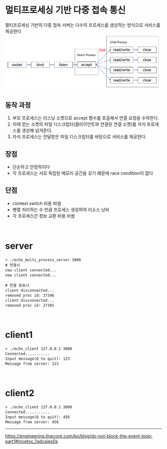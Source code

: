 # 멀티프로세싱 기반 다중 접속 통신
멀티프로세싱 기반의 다중 접속 서버는 다수의 프로세스를 생성하는 방식으로 서비스를 제공한다
![Alt text](image.png)

## 동작 과정 
1. 부모 프로세스는 리스닝 소켓으로 accept 함수를 호출해서 연결 요청을 수락한다.
2. 이때 얻는 소켓의 파일 디스크립터(클라이언트와 연결된 연결 소켓)를 자식 프로세스를 생성해 넘겨준다.
3. 자식 프로세스는 전달받은 파일 디스크립터를 바탕으로 서비스를 제공한다.

## 장점
- 단순하고 안정적이다 
- 각 프로세스는 서로 독립된 메모리 공간을 갖기 떄문에 race condition이 없다 

## 단점	
- context switch 비용 비쌈 
- 병렬 처리하는 수 만큼 프로세스 생성하여 리소스 낭비 
- 각 프로세스간 정보 교환 비용 비쌈

<br>

# server 
```
> ./echo_multi_process_server 3000
# 연결시 
new client connected...
new client connected...

# 연결 종료시 
client disconnected...
removed proc id: 27346
client disconnected...
removed proc id: 27365
```

<br>

# client1
```
> ./echo_client 127.0.0.1 3000
Connected...........
Input message(Q to quit): 123
Message from server: 123
```

<br>

# client2
```
> ./echo_client 127.0.0.1 3000
Connected...........
Input message(Q to quit): 456
Message from server: 456
```

---
https://engineering.linecorp.com/ko/blog/do-not-block-the-event-loop-part1#mcetoc_1gdcaies0s